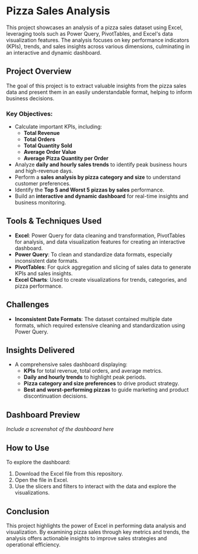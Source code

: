 # Pizza Sales Analysis

This project showcases an analysis of a pizza sales dataset using Excel, leveraging tools such as Power Query, PivotTables, and Excel's data visualization features. The analysis focuses on key performance indicators (KPIs), trends, and sales insights across various dimensions, culminating in an interactive and dynamic dashboard.

## Project Overview

The goal of this project is to extract valuable insights from the pizza sales data and present them in an easily understandable format, helping to inform business decisions.

### Key Objectives:
- Calculate important KPIs, including:
  - **Total Revenue**
  - **Total Orders**
  - **Total Quantity Sold**
  - **Average Order Value**
  - **Average Pizza Quantity per Order**
- Analyze **daily and hourly sales trends** to identify peak business hours and high-revenue days.
- Perform a **sales analysis by pizza category and size** to understand customer preferences.
- Identify the **Top 5 and Worst 5 pizzas by sales** performance.
- Build an **interactive and dynamic dashboard** for real-time insights and business monitoring.

## Tools & Techniques Used

- **Excel**: Power Query for data cleaning and transformation, PivotTables for analysis, and data visualization features for creating an interactive dashboard.
- **Power Query**: To clean and standardize data formats, especially inconsistent date formats.
- **PivotTables**: For quick aggregation and slicing of sales data to generate KPIs and sales insights.
- **Excel Charts**: Used to create visualizations for trends, categories, and pizza performance.

## Challenges

- **Inconsistent Date Formats**: The dataset contained multiple date formats, which required extensive cleaning and standardization using Power Query.

## Insights Delivered

- A comprehensive sales dashboard displaying:
  - **KPIs** for total revenue, total orders, and average metrics.
  - **Daily and hourly trends** to highlight peak periods.
  - **Pizza category and size preferences** to drive product strategy.
  - **Best and worst-performing pizzas** to guide marketing and product discontinuation decisions.

## Dashboard Preview

*Include a screenshot of the dashboard here*

## How to Use

To explore the dashboard:
1. Download the Excel file from this repository.
2. Open the file in Excel.
3. Use the slicers and filters to interact with the data and explore the visualizations.

## Conclusion

This project highlights the power of Excel in performing data analysis and visualization. By examining pizza sales through key metrics and trends, the analysis offers actionable insights to improve sales strategies and operational efficiency.
